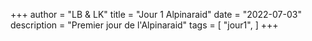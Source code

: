 +++
author = "LB & LK"
title = "Jour 1 Alpinaraid"
date = "2022-07-03"
description = "Premier jour de l'Alpinaraid"
tags = [
    "jour1",
]
+++